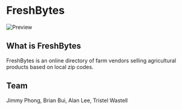 # FreshBytes
![Preview](https://i.ibb.co/CzKHt46/Fresh-Bytes.png)

## What is FreshBytes
FreshBytes is an online directory of farm vendors selling agricultural products based on local zip codes.

## Team
Jimmy Phong, Brian Bui, Alan Lee, Tristel Wastell
